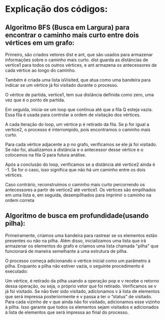 # Explicação dos códigos:

## Algoritmo BFS (Busca em Largura) para encontrar o caminho mais curto entre dois vértices em um grafo:

Primeiro, são criados vetores dist e ant, que são usados para armazenar informações sobre o caminho mais curto. dist guarda as distâncias de vertice1 para todos os outros vértices, e ant armazena os antecessores de cada vértice ao longo do caminho.

Também é criada uma lista isVisited, que atua como uma bandeira para indicar se um vértice já foi visitado durante o processo.

O vértice de partida, vertice1, tem sua distância definida como zero, uma vez que é o ponto de partida.

Em seguida, inicia-se um loop que continua até que a fila Q esteja vazia. Essa fila é usada para controlar a ordem de visitação dos vértices.

A cada iteração do loop, um vértice p é retirado da fila. Se p for igual a vertice2, o processo é interrompido, pois encontramos o caminho mais curto.

Para cada vértice adjacente a p no grafo, verificamos se ele já foi visitado. Se não foi, atualizamos a distância e o antecessor desse vértice e o colocamos na fila Q para futura análise.

Após a conclusão do loop, verificamos se a distância até vertice2 ainda é -1. Se for o caso, isso significa que não há um caminho entre os dois vértices.

Caso contrário, reconstruímos o caminho mais curto percorrendo os antecessores a partir de vertice2 até vertice1. Os vértices são empilhados em uma lista e, em seguida, desempilhados para imprimir o caminho na ordem correta

## Algoritmo de busca em profundidade(usando pilha):

Primeiramente, criamos uma bandeira para rastrear se os elementos estão presentes ou não na pilha. Além disso, inicializamos uma lista que irá armazenar os elementos do grafo e criamos uma lista chamada "pilha" que funcionará de maneira semelhante a uma estrutura de pilha.

O processo começa adicionando o vértice inicial como um parâmetro à pilha. Enquanto a pilha não estiver vazia, o seguinte procedimento é executado:

Um vértice, é retirado da pilha usando a operação pop e v recebe o retorno dessa operação, ou seja, o próprio vetor que foi retirado.
Verificamos se v já foi visitado. Se não tiver sido visitado, adicionamos v à lista de elementos que será impressa posteriormente e v passa a ter o “status” de  visitado.
Para cada vizinho de v que ainda não foi visitado, adicionamos esse vizinho à pilha. Isso garante que todos os elementos sejam visitados e adicionados à lista de elementos que será impressa ao final do processo.


